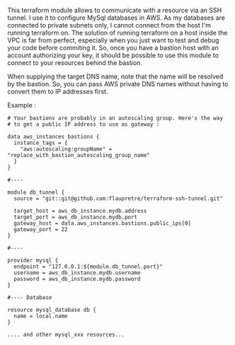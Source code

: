 
This terraform module allows to communicate with a resource via an SSH tunnel. I use
it to configure MySql databases in AWS. As my databases are connected to private
subnets only, I cannot connect from the host I'm running terraform on. The solution
of running terraform on a host inside the VPC is far from perfect, especially
when you just want to test and debug your code before commiting it. So, once you
have a bastion host with an account authorizing your key, it should be possible to
use this module to connect to your resources behind the bastion.

When supplying the target DNS name, note that the name will be resolved by the bastion.
So, you can pass AWS private DNS names without having to convert them to IP addresses first.

Example :

    # Your bastions are probably in an autoscaling group. Here's the way
    # to get a public IP address to use as gateway :

    data aws_instances bastions {
      instance_tags = {
        "aws:autoscaling:groupName" = "replace_with_bastion_autoscaling_group_name"
      }
    }
    
    #----
    
    module db_tunnel {
      source = "git::git@github.com:flaupretre/terraform-ssh-tunnel.git"
    
      target_host = aws_db_instance.mydb.address
      target_port = aws_db_instance.mydb.port
      gateway_host = data.aws_instances.bastions.public_ips[0]
      gateway_port = 22
    }
    
    #----
    
    provider mysql {
      endpoint = "127.0.0.1:${module.db_tunnel.port}"
      username = aws_db_instance.mydb.username
      password = aws_db_instance.mydb.password
    }
    
    #---- Database
    
    resource mysql_database db {
      name = local.name
    }
    
    .... and other mysql_xxx resources...
